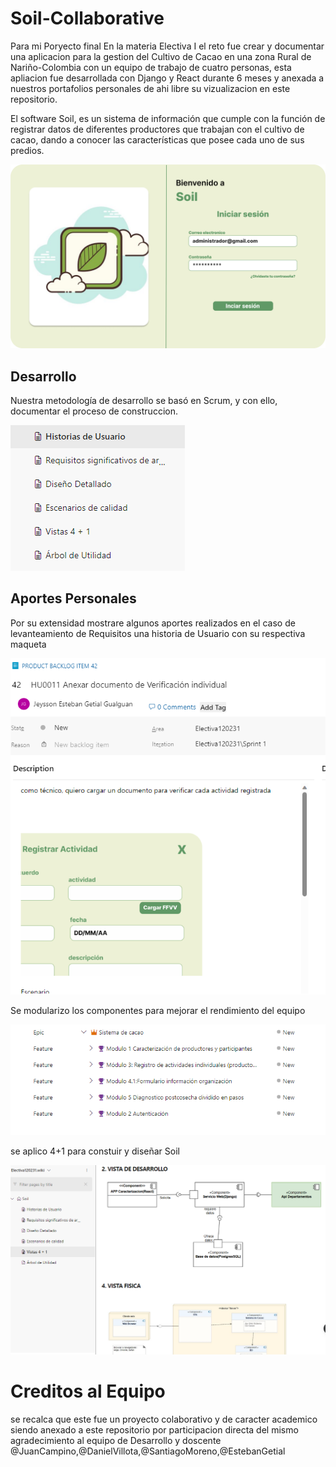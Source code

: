 # Soil-Collaborative

Para mi Poryecto final En la materia Electiva I el reto fue crear y documentar una aplicacion para la gestion del Cultivo de Cacao en una zona  Rural de Nariño-Colombia con un equipo de trabajo de cuatro personas, 
esta apliacion fue desarrollada con Django y React durante 6 meses y anexada a nuestros portafolios personales de ahi libre su vizualizacion en este repositorio.

El software Soil, es un sistema de información que cumple con la función de registrar datos de diferentes productores que trabajan con el cultivo de cacao, dando a conocer las características que posee cada uno de sus predios.


![Logo de mi proyecto](evidenceOne.png)

## Desarrollo

Nuestra metodología de desarrollo se basó en Scrum, y con ello, documentar el proceso de construccion.

![Logo de mi proyecto](evidenceThree.png)

## Aportes Personales

Por su extensidad mostrare algunos aportes realizados en el caso de levanteamiento de Requisitos una historia de Usuario con su respectiva maqueta

![Logo de mi proyecto](evidencefive.png)

Se modularizo los componentes para mejorar el rendimiento del equipo

![Logo de mi proyecto](evidenceFour.png)

se aplico 4+1 para constuir y diseñar Soil

![Logo de mi proyecto](evidenceSix.png)

# Creditos al Equipo

se recalca que este fue un proyecto colaborativo y de caracter academico siendo anexado a este repositorio por participacion directa del mismo agradecimiento al equipo de Desarrollo y doscente 
@JuanCampino,@DanielVillota,@SantiagoMoreno,@EstebanGetial
